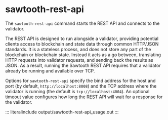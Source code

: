 # sawtooth-rest-api

The `sawtooth-rest-api` command starts the REST API and connects to the
validator.

The REST API is designed to run alongside a validator, providing
potential clients access to blockchain and state data through common
HTTP/JSON standards. It is a stateless process, and does not store any
part of the blockchain or blockchain state. Instead it acts as a go
between, translating HTTP requests into validator requests, and sending
back the results as JSON. As a result, running the Sawtooth REST API
requires that a validator already be running and available over TCP.

Options for `sawtooth-rest-api` specify the bind address for the host
and port (by default, `http://localhost:8008`) and the TCP address where
the validator is running (the default is `tcp://localhost:4004`). An
optional timeout value configures how long the REST API will wait for a
response for the validator.

::: literalinclude
output/sawtooth-rest-api_usage.out
:::

<!--
     Copyright 2017 Intel Corporation

     Licensed under the Apache License, Version 2.0 (the "License");
     you may not use this file except in compliance with the License.
     You may obtain a copy of the License at

         http://www.apache.org/licenses/LICENSE-2.0

     Unless required by applicable law or agreed to in writing, software
     distributed under the License is distributed on an "AS IS" BASIS,
     WITHOUT WARRANTIES OR CONDITIONS OF ANY KIND, either express or implied.
     See the License for the specific language governing permissions and
     limitations under the License.

  Licensed under Creative Commons Attribution 4.0 International License
  https://creativecommons.org/licenses/by/4.0/
-->
